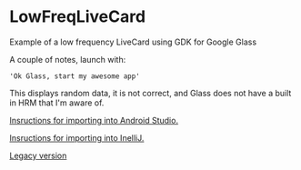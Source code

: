 LowFreqLiveCard
===============

Example of a low frequency LiveCard using GDK for Google Glass

A couple of notes, launch with:

    'Ok Glass, start my awesome app'

This displays random data, it is not correct, and Glass does not have a built in HRM that I'm aware of.

[Insructions for importing into Android Studio.](http://www.recursiverobot.com/post/84100040486/ide-imports-part-5-gradle-gdk-with-android-studio)

[Insructions for importing into InelliJ.](http://www.recursiverobot.com/post/84081134683/ide-imports-part-3-gradle-gdk-with-intellij)

[Legacy version](https://github.com/emil10001/LowFreqLiveCard/tree/legacy/)

